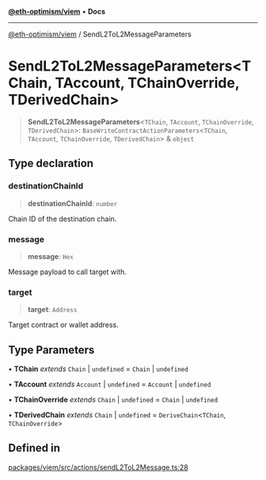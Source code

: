 [**@eth-optimism/viem**](../README.md) • **Docs**

***

[@eth-optimism/viem](../README.md) / SendL2ToL2MessageParameters

# SendL2ToL2MessageParameters\<TChain, TAccount, TChainOverride, TDerivedChain\>

> **SendL2ToL2MessageParameters**\<`TChain`, `TAccount`, `TChainOverride`, `TDerivedChain`\>: `BaseWriteContractActionParameters`\<`TChain`, `TAccount`, `TChainOverride`, `TDerivedChain`\> & `object`

## Type declaration

### destinationChainId

> **destinationChainId**: `number`

Chain ID of the destination chain.

### message

> **message**: `Hex`

Message payload to call target with.

### target

> **target**: `Address`

Target contract or wallet address.

## Type Parameters

• **TChain** *extends* `Chain` \| `undefined` = `Chain` \| `undefined`

• **TAccount** *extends* `Account` \| `undefined` = `Account` \| `undefined`

• **TChainOverride** *extends* `Chain` \| `undefined` = `Chain` \| `undefined`

• **TDerivedChain** *extends* `Chain` \| `undefined` = `DeriveChain`\<`TChain`, `TChainOverride`\>

## Defined in

[packages/viem/src/actions/sendL2ToL2Message.ts:28](https://github.com/ethereum-optimism/ecosystem/blob/1d855f26d1024617b154d28d909dbc33a421f5de/packages/viem/src/actions/sendL2ToL2Message.ts#L28)
